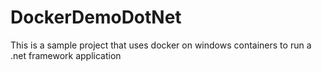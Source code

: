 # DockerDemoDotNet
This is a sample project that uses docker on windows containers to run a .net framework application
